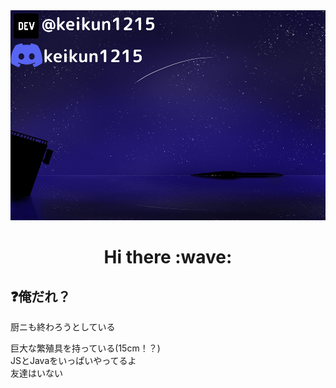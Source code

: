 <img src="./starsky_kh.png" />
<h1 align="center"> Hi there :wave: </h1>
<h2>❓俺だれ？</h2>
厨ニも終わろうとしている  

巨大な繁殖具を持っている(15cm！？)  
JSとJavaをいっぱいやってるよ  
友達はいない
